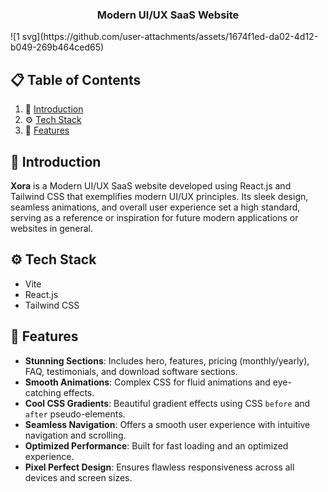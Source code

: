 <div align="center">
  <h3 align="center">Modern UI/UX SaaS Website</h3>
</div>
![1 svg](https://github.com/user-attachments/assets/1674f1ed-da02-4d12-b049-269b464ced65)

## 📋 <a name="table">Table of Contents</a>

1. 🤖 [Introduction](#introduction)
2. ⚙️ [Tech Stack](#tech-stack)
3. 🔋 [Features](#features)

## <a name="introduction">🤖 Introduction</a>

**Xora** is a Modern UI/UX SaaS website developed using React.js and Tailwind CSS that exemplifies modern UI/UX principles. Its sleek design, seamless animations, and overall user experience set a high standard, serving as a reference or inspiration for future modern applications or websites in general.

## <a name="tech-stack">⚙️ Tech Stack</a>

- Vite
- React.js
- Tailwind CSS

## <a name="features">🔋 Features</a>

- **Stunning Sections**: Includes hero, features, pricing (monthly/yearly), FAQ, testimonials, and download software sections.
- **Smooth Animations**: Complex CSS for fluid animations and eye-catching effects.
- **Cool CSS Gradients**: Beautiful gradient effects using CSS `before` and `after` pseudo-elements.
- **Seamless Navigation**: Offers a smooth user experience with intuitive navigation and scrolling.
- **Optimized Performance**: Built for fast loading and an optimized experience.
- **Pixel Perfect Design**: Ensures flawless responsiveness across all devices and screen sizes.
